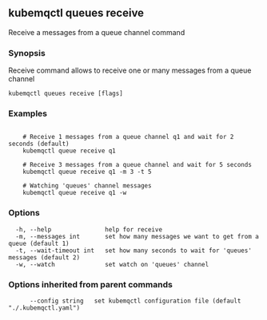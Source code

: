 ## kubemqctl queues receive

Receive a messages from a queue channel command

### Synopsis

Receive command allows to receive one or many messages from a queue channel

```
kubemqctl queues receive [flags]
```

### Examples

```

	# Receive 1 messages from a queue channel q1 and wait for 2 seconds (default)
	kubemqctl queue receive q1

	# Receive 3 messages from a queue channel and wait for 5 seconds
	kubemqctl queue receive q1 -m 3 -t 5

	# Watching 'queues' channel messages
	kubemqctl queue receive q1 -w

```

### Options

```
  -h, --help               help for receive
  -m, --messages int       set how many messages we want to get from a queue (default 1)
  -t, --wait-timeout int   set how many seconds to wait for 'queues' messages (default 2)
  -w, --watch              set watch on 'queues' channel
```

### Options inherited from parent commands

```
      --config string   set kubemqctl configuration file (default "./.kubemqctl.yaml")
```
